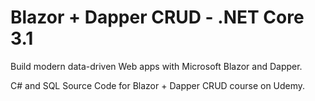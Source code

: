 # Blazor + Dapper CRUD - .NET Core 3.1
 Build modern data-driven Web apps with Microsoft Blazor and Dapper.
 
 C# and SQL Source Code for Blazor + Dapper CRUD course on Udemy. 
